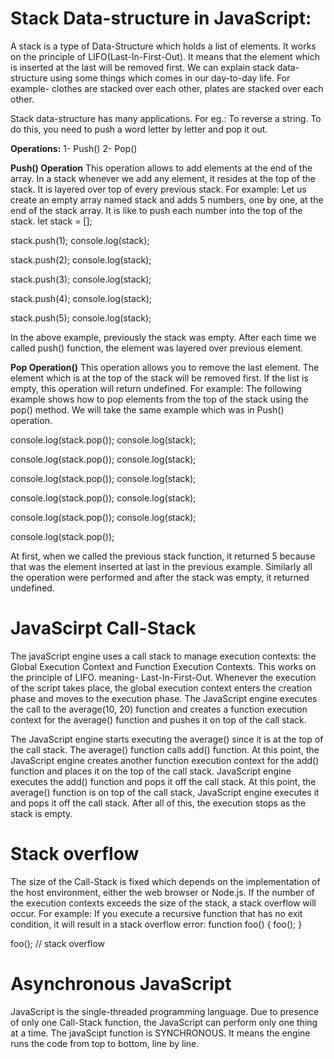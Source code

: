 # Stack Data-structure in JavaScript:

A stack is a type of Data-Structure which holds a list of elements. It works on the principle of LIFO(Last-In-First-Out). It means that the element which is inserted at the last will be removed first. We can explain stack data-structure using some things which comes in our day-to-day life. For example- clothes are stacked over each other, plates are stacked over each other.

Stack data-structure has many applications. For eg.: To reverse a string. To do this, you need to push a word letter by letter and pop it out.


**Operations:**
1- Push() 
2- Pop()

**Push() Operation**
This operation allows to add elements at the end of the array. In a stack whenever we add any element, it resides at the top of the stack.
It is layered over top of every previous stack.
For example: Let us create an empty array named stack and adds 5 numbers, one by one, at the end of the stack array. It is like to push each number into the top of the stack.
let stack = [];

stack.push(1);
console.log(stack);  <!--[1] -->

stack.push(2);
console.log(stack);  <!--[1,2]-->

stack.push(3);
console.log(stack);  <!--[1,2,3]-->

stack.push(4);
console.log(stack); <!--[1,2,3,4]-->

stack.push(5);
console.log(stack); <!--[1,2,3,4,5]-->

In the above example, previously the stack was empty. After each time we called push() function, the element was layered over previous element.

**Pop Operation()**
This operation allows you to remove the last element. The element which is at the top of the stack will be removed first. If the list is empty, this operation will return undefined.
For example: The following example shows how to pop elements from the top of the stack using the pop() method. We will take the same example which was in Push() operation.

console.log(stack.pop());     <!-- 5 -->
console.log(stack);           <!-- [1,2,3,4] -->

console.log(stack.pop());     <!-- 4 -->
console.log(stack);           <!-- [1,2,3] -->

console.log(stack.pop());     <!--  3 -->
console.log(stack);           <!-- [1,2] -->

console.log(stack.pop());     <!--  2 -->
console.log(stack);           <!-- [1] -->

console.log(stack.pop());     <!--  1 -->
console.log(stack);           <!-- []; :- stack is empty -->

console.log(stack.pop());     <!--  undefined -->

At first, when we called the previous stack function, it returned 5 because that was the element inserted at last in the previous example.
Similarly all the operation were performed and after the stack was empty, it returned undefined.



# JavaScirpt Call-Stack
The javaScript engine uses a call stack to manage execution contexts: the Global Execution Context and Function Execution Contexts.
This works on the principle of LIFO. meaning- Last-In-First-Out. Whenever the execution of the script takes place, the global execution context enters the creation phase and moves to the execution phase. The JavaScript engine executes the call to the average(10, 20) function and creates a function execution context for the average() function and pushes it on top of the call stack.

The JavaScript engine starts executing the average() since it is at the top of the call stack. The average() function calls add() function. At this point, the JavaScript engine creates another function execution context for the add() function and places it on the top of the call stack. JavaScript engine executes the add() function and pops it off the call stack. At this point, the average() function is on top of the call stack, JavaScript engine executes it and pops it off the call stack. After all of this, the execution stops as the stack is empty.



# Stack overflow
The size of the Call-Stack is fixed which depends on the implementation of the host environment, either the web 
browser or Node.js. If the number of the execution contexts exceeds the size of the stack, a stack overflow will occur.
For example: If you execute a recursive function that has no exit condition, it will result in a stack overflow error:
function foo() {
    foo();
}

foo(); // stack overflow


# Asynchronous JavaScript

JavaScript is the single-threaded programming language. Due to presence of only one Call-Stack function, the JavaScript can perform only one thing at a time. The javaScipt function is SYNCHRONOUS. It means the engine runs the code from top to bottom, line by line.
